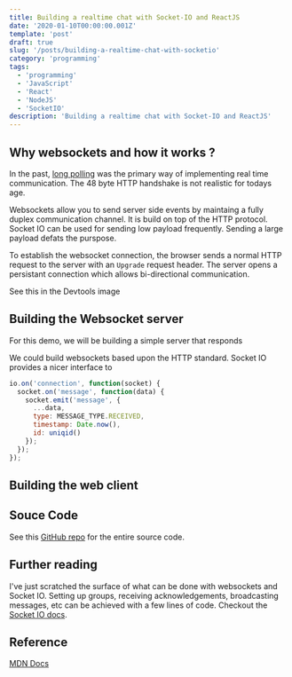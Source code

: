 ```yaml
---
title: Building a realtime chat with Socket-IO and ReactJS
date: '2020-01-10T00:00:00.001Z'
template: 'post'
draft: true
slug: '/posts/building-a-realtime-chat-with-socketio'
category: 'programming'
tags:
  - 'programming'
  - 'JavaScript'
  - 'React'
  - 'NodeJS'
  - 'SocketIO'
description: 'Building a realtime chat with Socket-IO and ReactJS'
---
```


## Why websockets and how it works ?

In the past, [long polling](https://en.wikipedia.org/wiki/Push_technology#Long_polling)
was the primary way of implementing real time communication. The
48 byte HTTP handshake is not realistic for todays age.

Websockets allow you to send server side events by maintaing
a fully duplex communication channel. It is build on top of the HTTP protocol.
Socket IO can be used for sending low payload frequently. Sending a large
payload defats the purspose.

To establish the websocket connection, the browser sends a normal HTTP request
to the server with an `Upgrade` request header. The server opens a persistant
connection which allows bi-directional communication.

See this in the Devtools image

## Building the Websocket server

For this demo, we will be building a simple server that responds

We could build websockets based upon the HTTP standard.
Socket IO provides a nicer interface to

```js
io.on('connection', function(socket) {
  socket.on('message', function(data) {
    socket.emit('message', {
      ...data,
      type: MESSAGE_TYPE.RECEIVED,
      timestamp: Date.now(),
      id: uniqid()
    });
  });
});
```

## Building the web client

## Souce Code

See this [GitHub repo](https://github.com/Joel-Raju/chat-demo/) for the entire source code.

## Further reading

I've just scratched the surface of what can be done with websockets and Socket IO. Setting up
groups, receiving acknowledgements, broadcasting messages, etc can be achieved with a few lines of
code. Checkout the [Socket IO docs](https://socket.io/docs/).

## Reference

[MDN Docs](https://developer.mozilla.org/en-US/docs/Web/API/WebSockets_API)
